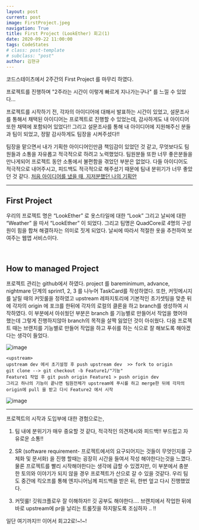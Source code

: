 ```yaml
---
layout: post
current: post
image: FirstProject.jpeg
navigation: True
title: First Project (LookEther) 회고(1)
date: 2020-09-22 11:00:00
tags: CodeStates
# class: post-template
# subclass: "post"
author: 김현규
---
```


코드스테이츠에서 2주간의 First Project 를 마무리 하였다.

프로젝트를 진행하며 "2주라는 시간이 이렇게 빠르게 지나가는구나" 를 느낄 수 있었다...

프로젝트를 시작하기 전, 각자의 아이디어에 대해서 발표하는 시간이 있었고, 설문조사를 통해서 채택된 아이디어는 프로젝트로 진행할 수 있었는데,
감사하게도 내 아이디어 또한 채택에 포함되어 있었다!!
그리고 설문조사를 통해 내 아이디어에 지원해주신 분들과 팀이 되었고, 정말 감사하게도 팀장을 시켜주셨다!!

팀장을 맡으면서 내가 기획한 아이디어인만큼 책임감이 있었던 것 같고, 무엇보다도 팀원들과 소통을 자유롭고 적극적으로 하려고 노력했었다.
팀원분들 또한 너무 좋은분들을 만나게되어 프로젝트 동안 소통에서 불편함을 겪었던 부분은 없었다. 다들 아이디어도 적극적으로 내어주시고,
피드백도 적극적으로 해주셨기 때문에 팀내 분위기가 너무 좋았던 것 같다.
[처음 아이디어를 냈을 때, 지저분했던 나의 기획안](https://www.notion.so/2-d6cb507633a6475cbf135f4f34ee3996)

<hr>

## **First Project**

우리의 프로젝트 명은 “LookEther” 로 옷스타일에 대한 “Look” 그리고 날씨에 대한 “Weather” 을 따서 “LookEther” 이 되었다.
그리고 팀명은 QuadCore로 4명의 구성원이 힘을 합쳐 해결하자는 의미로 짓게 되었다. 날씨에 따라서 적절한 옷을 추천하여 보여주는 웹앱 서비스이다.

<br>

## **How to managed Project**

프로젝트 관리는 github에서 하였다. project 를 bareminimum, advance, nightmare 단계의 sprint1, 2, 3 를 나누어 TaskCard를 작성하였다. 또한, 커밋메시지를 날릴 때의 커밋룰을 정하였고 upstream 레파지토리에 기본적인 초기셋팅을 맞춘 뒤에 각자의 origin 에 포크를 한뒤에 각자의 로컬의 클론을 하고 branch를 생성하여 시작하였다. 이 부분에서 아쉬웠던 부분은 branch 를 기능별로 만들어서 작업을 했어야 했는데 그렇게 진행하지않아 branch의 목적을 살짝 잃었던 것이 아쉬웠다. 다음 프로젝트 때는 브랜치를 기능별로 만들어 작업을 하고 푸쉬를 하는 식으로 잘 해보도록 해야겠다는 생각이 들었다.

![image](https://user-images.githubusercontent.com/46562138/90764644-91efe500-e323-11ea-9e74-c3b3c44fb502.png)

```
<upstream>
upstream dev 에서 초기설정 후 push upstream dev  >> fork to origin
git clone --> git checkout -b Feature1/"기능"
Feature1 작업 후 git push origin Feature1 > push origin dev
그리고 하나의 기능이 끝나면 팀원전체가 upstream에 푸시를 하고 merge한 뒤에 각자의 origin에 pull 을 받고 다시 Feature2 에서 시작
```

![image](https://user-images.githubusercontent.com/46562138/90764725-bcda3900-e323-11ea-917f-b9564716296c.png)

<hr>

프로젝트의 시작과 도입부에 대한 경험으로는,

1. 팀 내에 분위기가 매우 중요할 것 같다, 적극적인 의견제시와 피드백!!
   부드럽고 자유로운 소통!!

2. SR (software requirement- 프로젝트에서의 요구되어지는 것들이 무엇인지를 구체화 및 문서화) 을 진행 할때는 굉장히 시간을 들여서 작성 해야한다는것을 느꼈다.
   물론 프로젝트를 빨리 시작해야한다는 생각에 급할 수 있겠지만, 이 부분에서 충분한 토의와 이야기가 되지 않을 경우 프로젝트가 산으로 갈 수 있을 것같다. 우리 팀도 중간에 킥오프를 통해 엔지니어님께 피드백을 받은 뒤, 한번 엎고 다시 진행했었다.

3. 커밋룰! 깃워크플로우 잘 이해하자!!
   깃 공부도 해야한다…. 브랜치에서 작업한 뒤에 바로 upstream에 pr을 날리는 트롤짓을 하지말도록 조심하자 .. !!

일단 여기까지!!! 이어서 회고2로!~!~!
